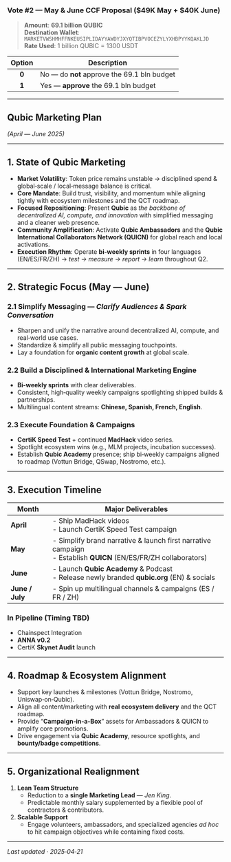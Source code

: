 ### Vote #2 — **May & June CCF Proposal ($49K May + $40K June)**  

> **Amount**: **69.1 billion QUBIC**  
> **Destination Wallet**: `MARKETVWSHMHFFNKEUSIPLIDAYYAWDYJXYQTIBPVOCEZYLYXHBPYYKQAKLJD`  
> **Rate Used**: 1 billion QUBIC = 1300 USDT  

| Option | Description                                    |
| :----: | ---------------------------------------------- |
| **0**  | No — do **not** approve the 69.1 bln budget   |
| **1**  | Yes — **approve** the 69.1 bln budget         |

---

## Qubic Marketing Plan  
*(April — June 2025)*

---

## 1. State of Qubic Marketing
- **Market Volatility**: Token price remains unstable → disciplined spend & global‑scale / local‑message balance is critical.  
- **Core Mandate**: Build trust, visibility, and momentum while aligning tightly with ecosystem milestones and the QCT roadmap.  
- **Focused Repositioning**: Present **Qubic** as *the backbone of decentralized AI, compute, and innovation* with simplified messaging and a cleaner web presence.  
- **Community Amplification**: Activate **Qubic Ambassadors** and the **Qubic International Collaborators Network (QUICN)** for global reach and local activations.  
- **Execution Rhythm**: Operate **bi‑weekly sprints** in four languages (EN/ES/FR/ZH) → *test → measure → report → learn* throughout Q2.  

---

## 2. Strategic Focus (May — June)

### 2.1 Simplify Messaging — *Clarify Audiences & Spark Conversation*
- Sharpen and unify the narrative around decentralized AI, compute, and real‑world use cases.  
- Standardize & simplify all public messaging touchpoints.  
- Lay a foundation for **organic content growth** at global scale.  

### 2.2 Build a Disciplined & International Marketing Engine
- **Bi‑weekly sprints** with clear deliverables.  
- Consistent, high‑quality weekly campaigns spotlighting shipped builds & partnerships.  
- Multilingual content streams: **Chinese, Spanish, French, English**.  

### 2.3 Execute Foundation & Campaigns
- **CertiK Speed Test** + continued **MadHack** video series.  
- Spotlight ecosystem wins (e.g., MLM projects, incubation successes).  
- Establish **Qubic Academy** presence; ship bi‑weekly campaigns aligned to roadmap (Vottun Bridge, QSwap, Nostromo, etc.).  

---

## 3. Execution Timeline

| Month | Major Deliverables |
| ----- | ------------------ |
| **April** | - Ship MadHack videos<br>- Launch CertiK Speed Test campaign |
| **May** | - Simplify brand narrative & launch first narrative campaign<br>- Establish **QUICN** (EN/ES/FR/ZH collaborators) |
| **June** | - Launch **Qubic Academy** & Podcast<br>- Release newly branded **qubic.org** (EN) & socials |
| **June / July** | - Spin up multilingual channels & campaigns (ES / FR / ZH) |

### In Pipeline (Timing TBD)
- Chainspect Integration  
- **ANNA v0.2**  
- CertiK **Skynet Audit** launch  

---

## 4. Roadmap & Ecosystem Alignment
- Support key launches & milestones (Vottun Bridge, Nostromo, Uniswap‑on‑Qubic).  
- Align all content/marketing with **real ecosystem delivery** and the QCT roadmap.  
- Provide “**Campaign‑in‑a‑Box**” assets for Ambassadors & QUICN to amplify core promotions.  
- Drive engagement via **Qubic Academy**, resource spotlights, and **bounty/badge competitions**.  

---

## 5. Organizational Realignment
1. **Lean Team Structure**  
   - Reduction to a **single Marketing Lead** — *Jen King*.  
   - Predictable monthly salary supplemented by a flexible pool of contractors & contributors.  
2. **Scalable Support**  
   - Engage volunteers, ambassadors, and specialized agencies *ad hoc* to hit campaign objectives while containing fixed costs.  

---
*Last updated · 2025‑04‑21*

